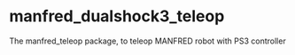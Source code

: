 # manfred_dualshock3_teleop
The manfred_teleop package, to teleop MANFRED robot with PS3 controller
